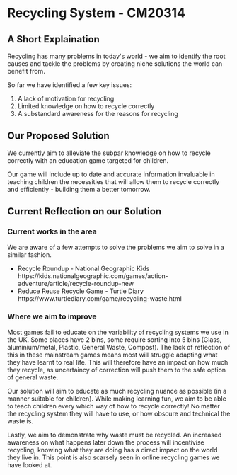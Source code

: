 <h1>Recycling System - CM20314</h1>
<h2>A Short Explaination</h2>
<p>Recycling has many problems in today's world - we aim to identify the root causes and tackle the problems by creating niche solutions the world can benefit from.</p>
<p>So far we have identified a few key issues:</p>
<ol>
  <li>A lack of motivation for recycling</li>
  <li>Limited knowledge on how to recycle correctly</li>
  <li>A substandard awareness for the reasons for recycling</li>
</ol>
<h2>Our Proposed Solution</h2>
<p>We currently aim to alleviate the subpar knowledge on how to recycle correctly with an education game targeted for children.</p>
<p>Our game will include up to date and accurate information invaluable in teaching children the necessities that will allow them to recycle correctly and efficiently - building them a better tomorrow.</p>
<h2>Current Reflection on our Solution</h2>
<h3>Current works in the area </h3>
<p>We are aware of a few attempts to solve the problems we aim to solve in a similar fashion.</p>
<ul>
  <li> Recycle Roundup - National Geographic Kids https://kids.nationalgeographic.com/games/action-adventure/article/recycle-roundup-new </li>
  <li> Reduce Reuse Recycle Game - Turtle Diary https://www.turtlediary.com/game/recycling-waste.html </li>
</ul>
<h3>Where we aim to improve</h3>
<p>Most games fail to educate on the variability of recycling systems we use in the UK. Some places have 2 bins, some require sorting into 5 bins (Glass, aluminium/metal, Plastic, General Waste, Compost). The lack of reflection of this in these mainstream games means most will struggle adapting what they have learnt to real life. This will therefore have an impact on how much they recycle, as uncertaincy of correction will push them to the safe option of general waste.</p>
<p>Our solution will aim to educate as much recycling nuance as possible (in a manner suitable for children). While making learning fun, we aim to be able to teach children every which way of how to recycle correctly! No matter the recycling system they will have to use, or how obscure and technical the waste is.</p>
<p>Lastly, we aim to demonstrate why waste must be recycled. An increased awareness on what happens later down the process will incentivise recycling, knowing what they are doing has a direct impact on the world they live in. This point is also scarsely seen in online recycling games we have looked at.</p>
